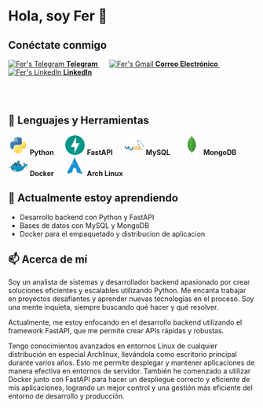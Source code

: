 # Hola, soy Fer 👋

## Conéctate conmigo

 <a href="https://t.me/fc_33">
    <img alt="Fer's Telegram" width="22px" src="https://cdn-icons-png.flaticon.com/512/2111/2111646.png" />
    <strong>Telegram</strong>
  </a>
  &nbsp;&nbsp;&nbsp;&nbsp;
  <a href="mailto:fercassera@gmail.com">
    <img alt="Fer's Gmail" width="22px" src="https://cdn-icons-png.flaticon.com/512/281/281769.png" />
    <strong>Correo Electrónico</strong>
  </a>
  &nbsp;&nbsp;&nbsp;&nbsp;
  <a href="https://www.linkedin.com/in/fernando-cassera-5202bb191">
    <img alt="Fer's LinkedIn" width="22px" src="https://cdn-icons-png.flaticon.com/512/174/174857.png" />
    <strong>LinkedIn</strong>
  </a>
</p>

<br />

<br />

## 🚀 Lenguajes y Herramientas

<p align="left">
  <img src="https://raw.githubusercontent.com/devicons/devicon/master/icons/python/python-original.svg" alt="python" width="40" height="40" style="border-radius: 50%;"/>
  <strong>Python</strong>
  &nbsp;&nbsp;&nbsp;&nbsp;
  <img src="https://raw.githubusercontent.com/devicons/devicon/master/icons/fastapi/fastapi-original.svg" alt="fastapi" width="40" height="40" style="border-radius: 50%;"/>
  <strong>FastAPI</strong>
  &nbsp;&nbsp;&nbsp;&nbsp;
  <img src="https://raw.githubusercontent.com/devicons/devicon/master/icons/mysql/mysql-original-wordmark.svg" alt="mysql" width="40" height="40" style="border-radius: 50%;"/>
  <strong>MySQL</strong>
  &nbsp;&nbsp;&nbsp;&nbsp;
  <img src="https://raw.githubusercontent.com/devicons/devicon/master/icons/mongodb/mongodb-original.svg" alt="mongodb" width="40" height="40" style="border-radius: 50%;"/>
  <strong>MongoDB</strong>
  &nbsp;&nbsp;&nbsp;&nbsp;
   <img src="https://raw.githubusercontent.com/devicons/devicon/master/icons/docker/docker-original.svg" alt="docker" width="40" height="40" style="border-radius: 50%;"/>
  <strong>Docker</strong>
  &nbsp;&nbsp;&nbsp;&nbsp;
  <img src="https://raw.githubusercontent.com/devicons/devicon/master/icons/archlinux/archlinux-original.svg" alt="archlinux" width="40" height="40" style="border-radius: 50%;"/>
  <strong>Arch Linux</strong>
</p>

## 🌱 Actualmente estoy aprendiendo

- Desarrollo backend con Python y FastAPI
- Bases de datos con MySQL y MongoDB
- Docker para el empaquetado y distribucion de aplicacion

## 📫 Acerca de mí

Soy un analista de sistemas y desarrollador backend apasionado por crear soluciones eficientes y escalables utilizando Python. Me encanta trabajar en proyectos desafiantes y aprender nuevas tecnologías en el proceso. Soy una mente inquieta, siempre buscando qué hacer y qué resolver.

Actualmente, me estoy enfocando en el desarrollo backend utilizando el framework FastAPI, que me permite crear APIs rápidas y robustas.

Tengo conocimientos avanzados en entornos Linux de cualquier distribución en especial Archlinux, llevándola como escritorio principal durante varios años. Esto me permite desplegar y mantener aplicaciones de manera efectiva en entornos de servidor. También he comenzado a utilizar Docker junto con FastAPI para hacer un despliegue correcto y eficiente de mis aplicaciones, logrando un mejor control y una gestión más eficiente del entorno de desarrollo y producción.
